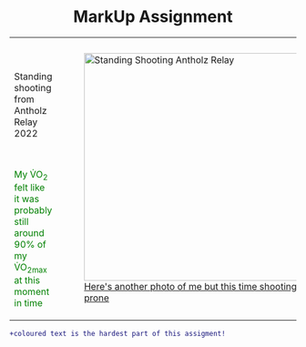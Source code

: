 <!DOCTYPE html>
<html>
<body>

<h1 align="center"> 
  MarkUp Assignment
</h1>

<table>
  <tbody>
    <tr>
      <td valign="top">
        <br>
        <br>
        <p>
          Standing shooting from Antholz Relay 2022
        </p>
        <br>
        <p style="color: green;">
          My V&#775;O<sub>2</sub> felt like it was probably still around 90% of my V&#775;O<sub>2max</sub> at this moment in time
        </p>
      </td>
      <td>
        <figure>
          <img
            src="Group23012022vt0317.JPG" 
            alt="Standing Shooting Antholz Relay" 
            height="400">
          <figcaption>
            <a 
              align="center"
              href="./Markup_HTML_Assignment_hyperlink.md" 
              target="_blank" 
              rel="noopener noreferrer">
              Here's another photo of me but this time shooting prone 
            </a>
          </figcaption> 
        </figure>
      </td>
    </tr>
  </tbody>
</table>

```diff
+coloured text is the hardest part of this assigment!
```

</body>
</html>
